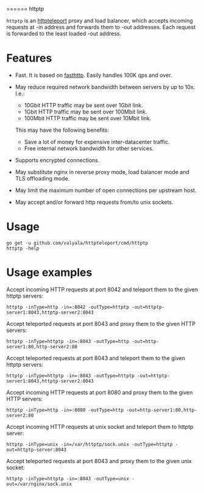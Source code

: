 ======
httptp

`httptp` is an [httpteleport](https://github.com/valyala/httpteleport) proxy
and load balancer, which accepts incoming requests at -in address and forwards
them to -out addresses. Each request is forwarded to the least loaded
-out address.


# Features

  * Fast. It is based on [fasthttp](https://github.com/valyala/fasthttp).
    Easily handles 100K qps and over.

  * May reduce required network bandwidth between servers by up to 10x. I.e.:

    * 10Gbit HTTP traffic may be sent over 1Gbit link.
    * 1Gbit HTTP traffic may be sent over 100Mbit link.
    * 100Mbit HTTP traffic may be sent over 10Mbit link.

    This may have the following benefits:

    * Save a lot of money for expensive inter-datacenter traffic.
    * Free internal network bandwidth for other services.

  * Supports encrypted connections.

  * May substitute nginx in reverse proxy mode, load balancer mode and
    TLS offloading mode.

  * May limit the maximum number of open connections per upstream host.

  * May accept and/or forward http requests from/to unix sockets.


# Usage

```
go get -u github.com/valyala/httpteleport/cmd/httptp
httptp -help
```

# Usage examples

Accept incoming HTTP requests at port 8042 and teleport them to the given
httptp servers:
```
httptp -inType=http -in=:8042 -outType=httptp -out=httptp-server1:8043,httptp-server2:8043
```

Accept teleported requests at port 8043 and proxy them to the given HTTP servers:
```
httptp -inType=httptp -in=:8043 -outType=http -out=http-server1:80,http-server2:80
```

Accept teleported requests at port 8043 and teleport them to the given httptp
servers:
```
httptp -inType=httptp -in=:8043 -outType=httptp -out=httptp-server1:8043,httptp-server2:8043
```

Accept incoming HTTP requests at port 8080 and proxy them to the given
HTTP servers:
```
httptp -inType=http -in=:8080 -outType=http -out=http-server1:80,http-server2:80
```

Accept incoming HTTP requests at unix socket and teleport them to httptp server:
```
httptp -inType=unix -in=/var/httptp/sock.unix -outType=httptp -out=httptp-server:8043
```

Accept teleported requests at port 8043 and proxy them to the given unix socket:
```
httptp -inType=httptp -in=:8043 -outType=unix -out=/var/nginx/sock.unix
```
